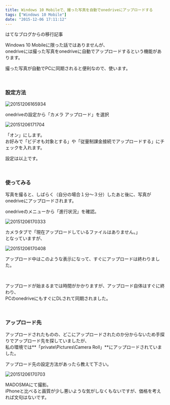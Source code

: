 ```yaml
---
title: Windows 10 Mobileで、撮った写真を自動でonedriveにアップロードする
tags: ["Windows 10 Mobile"]
date: "2015-12-06 17:11:12"
---
```


<div class="alert info">
はてなブログからの移行記事
</div>

Windows 10 Mobileに限った話ではありませんが、  
onedriveには撮った写真をonedriveに自動でアップロードするという機能があります。

撮った写真が自動でPCに同期されると便利なので、使います。

<br>

### 設定方法

![20151206165934](20151206165934.png)

onedriveの設定から「カメラ アップロード」を選択

![20151206171704](20151206171704.png)

「オン」にします。  
お好みで「ビデオも対象とする」や「従量制課金接続でアップロードする」にチェックを入れます。

設定は以上です。

<br>

### 使ってみる

写真を撮ると、しばらく（自分の場合１分～３分）したあと後に、写真がonedriveにアップロードされます。

onedriveのメニューから「進行状況」を確認。

![20151206170333](20151206170333.png)

カメラタブで「現在アップロードしているファイルはありません。」  
となっていますが、

![20151206170408](20151206170408.png)

アップロード中はこのような表示になって、すぐにアップロードは終わりました。

<br>

アップロードが始まるまでは時間がかかりますが、アップロード自体はすぐに終わり、  
PCのonedriveにもすぐにDLされて同期されました。

<br>

### アップロード先

アップロードされたものの、どこにアップロードされたのか分からないため手探りでアップロード先を探していましたが、  
私の環境では**「private\Pictures\Camera Roll」**にアップロードされていました。

アップロード先の設定方法があったら教えて下さい。

![20151206170703](20151206170703.png)

MADOSMAにて撮影。  
iPhoneと比べると画質が少し悪いような気がしなくもないですが、価格を考えれば文句はないです。

<br>
